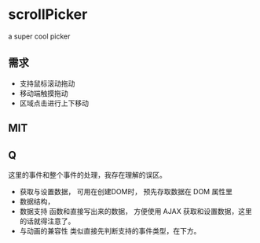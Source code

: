 # scrollPicker

a super cool picker

## 需求

- 支持鼠标滚动拖动
- 移动端触摸拖动
- 区域点击进行上下移动


## MIT


## Q

这里的事件和整个事件的处理，我存在理解的误区。

- 获取与设置数据， 可用在创建DOM时， 预先存取数据在 DOM 属性里
- 数据结构，
- 数据支持 函数和直接写出来的数据， 方便使用 AJAX 获取和设置数据，这里的话就得注意了。
- 与动画的兼容性 类似直接先判断支持的事件类型，在下方。
